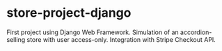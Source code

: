 # store-project-django
First project using Django Web Framework. 
Simulation of an accordion-selling store with user access-only.
Integration with Stripe Checkout API.
